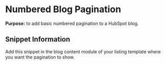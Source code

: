 # Numbered Blog Pagination

**Purpose:** to add basic numbered pagination to a HubSpot blog. 

## Snippet Information

Add this snippet in the blog content module of your listing template where you want the pagination to show.

